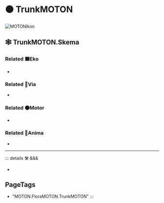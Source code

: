 # 🟠 <motor>TrunkMOTON</motor>

![MOTONIkon](/BetaIkon/MOTONs_Ikon.png)

## 🕸 TrunkMOTON.Skema

### Related 🟩<ekos>Eko</ekos>

-

### Related 🔻<via>Via</via>

-

### Related 🟠<motor>Motor</motor>

-

### Related 💜<anima>Anima</anima>

-

---

<!-- =================================================== -->
<!-- =================================================== -->
<!-- =================================================== -->
<!-- =================================================== -->
<!-- =================================================== -->
::: details 🛠 <dev>&&&</dev>

-

<h2>PageTags</h2>

- "MOTON.FloraMOTON.TrunkMOTON"
:::
